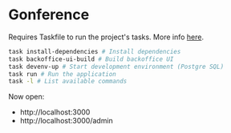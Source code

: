 # Gonference

Requires Taskfile to run the project's tasks. More info [here](https://taskfile.dev/#/installation).

```bash
task install-dependencies # Install dependencies
task backoffice-ui-build # Build backoffice UI
task devenv-up # Start development environment (Postgre SQL)
task run # Run the application
task -l # List available commands
```

Now open:
- http://localhost:3000
- http://localhost:3000/admin
